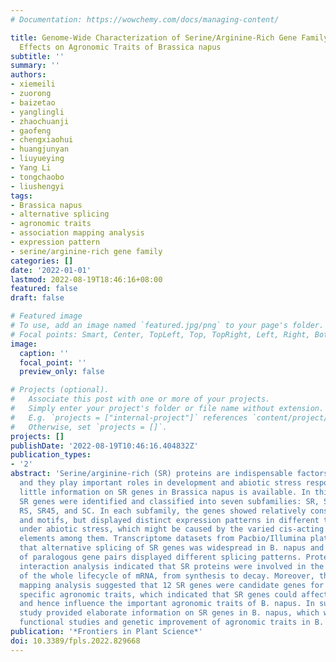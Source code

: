 ```yaml
---
# Documentation: https://wowchemy.com/docs/managing-content/

title: Genome-Wide Characterization of Serine/Arginine-Rich Gene Family and Its Genetic
  Effects on Agronomic Traits of Brassica napus
subtitle: ''
summary: ''
authors:
- xiemeili
- zuorong
- baizetao
- yanglingli
- zhaochuanji
- gaofeng
- chengxiaohui
- huangjunyan
- liuyueying
- Yang Li
- tongchaobo
- liushengyi
tags:
- Brassica napus
- alternative splicing
- agronomic traits
- association mapping analysis
- expression pattern
- serine/arginine-rich gene family
categories: []
date: '2022-01-01'
lastmod: 2022-08-19T18:46:16+08:00
featured: false
draft: false

# Featured image
# To use, add an image named `featured.jpg/png` to your page's folder.
# Focal points: Smart, Center, TopLeft, Top, TopRight, Left, Right, BottomLeft, Bottom, BottomRight.
image:
  caption: ''
  focal_point: ''
  preview_only: false

# Projects (optional).
#   Associate this post with one or more of your projects.
#   Simply enter your project's folder or file name without extension.
#   E.g. `projects = ["internal-project"]` references `content/project/deep-learning/index.md`.
#   Otherwise, set `projects = []`.
projects: []
publishDate: '2022-08-19T10:46:16.404832Z'
publication_types:
- '2'
abstract: 'Serine/arginine-rich (SR) proteins are indispensable factors for RNA splicing,
  and they play important roles in development and abiotic stress responses. However,
  little information on SR genes in Brassica napus is available. In this study, 59
  SR genes were identified and classified into seven subfamilies: SR, SCL, RS2Z, RSZ,
  RS, SR45, and SC. In each subfamily, the genes showed relatively conserved structures
  and motifs, but displayed distinct expression patterns in different tissues and
  under abiotic stress, which might be caused by the varied cis-acting regulatory
  elements among them. Transcriptome datasets from Pacbio/Illumina platforms showed
  that alternative splicing of SR genes was widespread in B. napus and the majority
  of paralogous gene pairs displayed different splicing patterns. Protein-protein
  interaction analysis indicated that SR proteins were involved in the regulation
  of the whole lifecycle of mRNA, from synthesis to decay. Moreover, the association
  mapping analysis suggested that 12 SR genes were candidate genes for regulating
  specific agronomic traits, which indicated that SR genes could affect the development
  and hence influence the important agronomic traits of B. napus. In summary, this
  study provided elaborate information on SR genes in B. napus, which will aid further
  functional studies and genetic improvement of agronomic traits in B. napus.'
publication: '*Frontiers in Plant Science*'
doi: 10.3389/fpls.2022.829668
---
```

